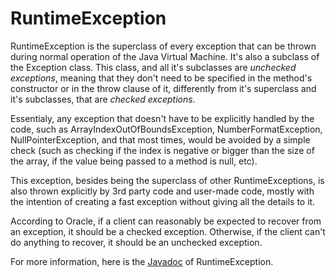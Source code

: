 # RuntimeException

RuntimeException is the superclass of every exception that can be thrown during normal operation of the Java Virtual Machine. It's also a subclass of the Exception class. This class, and all it's subclasses are *unchecked exceptions*, meaning that they don't need to be specified in the method's constructor or in the throw clause of it, differently from it's superclass and it's subclasses, that are *checked exceptions*.

Essentialy, any exception that doesn't have to be explicitly handled by the code, such as ArrayIndexOutOfBoundsException, NumberFormatException, NullPointerException, and that most times, would be avoided by a simple check (such as checking if the index is negative or bigger than the size of the array, if the value being passed to a method is null, etc).

This exception, besides being the superclass of other RuntimeExceptions, is also thrown explicitly by 3rd party code and user-made code, mostly with the intention of creating a fast exception without giving all the details to it.

According to Oracle, if a client can reasonably be expected to recover from an exception, it should be a checked exception. Otherwise, if the client can't do anything to recover, it should be an unchecked exception.

For more information, here is the [Javadoc](https://docs.oracle.com/javase/7/docs/api/java/lang/RuntimeException.html) of RuntimeException.
